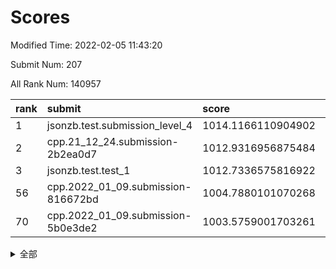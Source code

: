 # Scores

Modified Time: 2022-02-05 11:43:20

Submit Num: 207

All Rank Num: 140957

| rank |               submit               |       score        |       sigma        | pk_num |
| :--- | :--------------------------------- | :----------------- | :----------------- | :----- |
| 1    | jsonzb.test.submission_level_4     | 1014.1166110904902 | 0.8279602650840935 | 2723   |
| 2    | cpp.21_12_24.submission-2b2ea0d7   | 1012.9316956875484 | 0.7831840881795292 | 2723   |
| 3    | jsonzb.test.test_1                 | 1012.7336575816922 | 0.8040600850413302 | 2722   |
| 56   | cpp.2022_01_09.submission-816672bd | 1004.7880101070268 | 0.7237688265401238 | 2724   |
| 70   | cpp.2022_01_09.submission-5b0e3de2 | 1003.5759001703261 | 0.7118300608384801 | 2723   |


<details>
<summary>全部</summary>

| rank |                 submit                 |       score        |       sigma        | pk_num |
| :--- | :------------------------------------- | :----------------- | :----------------- | :----- |
| 1    | jsonzb.test.submission_level_4         | 1014.1166110904902 | 0.8279602650840935 | 2723   |
| 2    | cpp.21_12_24.submission-2b2ea0d7       | 1012.9316956875484 | 0.7831840881795292 | 2723   |
| 3    | jsonzb.test.test_1                     | 1012.7336575816922 | 0.8040600850413302 | 2722   |
| 4    | gobigger.level_3.submission_level_3_21 | 1012.4101455306482 | 0.782550838248247  | 2728   |
| 5    | gobigger.level_3.submission_level_3_2  | 1012.0479602911578 | 0.7885201290526674 | 2726   |
| 6    | gobigger.level_3.submission_level_3_8  | 1011.3000456484665 | 0.8002694421761841 | 2726   |
| 7    | gobigger.level_3.submission_level_3_10 | 1011.1868426637072 | 0.77424479747314   | 2720   |
| 8    | gobigger.level_3.submission_level_3_35 | 1011.1401132680943 | 0.7789429013828807 | 2727   |
| 9    | gobigger.level_3.submission_level_3_0  | 1011.0565047517832 | 0.7795714168083435 | 2724   |
| 10   | gobigger.level_3.submission_level_3_46 | 1010.8968639021429 | 0.7549687099360506 | 2724   |
| 11   | gobigger.level_3.submission_level_3_6  | 1010.8918476407014 | 0.7438545601224273 | 2719   |
| 12   | gobigger.level_3.submission_level_3_40 | 1010.8903513526705 | 0.7646086690831373 | 2727   |
| 13   | gobigger.level_3.submission_level_3_1  | 1010.8297690033387 | 0.7910225658986084 | 2722   |
| 14   | gobigger.level_3.submission_level_3_48 | 1010.810614359118  | 0.7704623874162009 | 2724   |
| 15   | gobigger.level_3.submission_level_3_39 | 1010.7246503183218 | 0.7726516094048772 | 2728   |
| 16   | gobigger.level_3.submission_level_3_11 | 1010.676511175821  | 0.7448158645853795 | 2725   |
| 17   | gobigger.level_3.submission_level_3_13 | 1010.6172806590919 | 0.7812455624825265 | 2723   |
| 18   | gobigger.level_3.submission_level_3_24 | 1010.6130248327509 | 0.7829520833919543 | 2723   |
| 19   | gobigger.level_3.submission_level_3_26 | 1010.4427499629126 | 0.7615919409094529 | 2718   |
| 20   | gobigger.level_3.submission_level_3_5  | 1010.4231562776806 | 0.7697002322240738 | 2722   |
| 21   | gobigger.level_3.submission_level_3_4  | 1010.3095238182964 | 0.7682803681458242 | 2722   |
| 22   | gobigger.level_3.submission_level_3_25 | 1010.2770420275085 | 0.7550917175925274 | 2725   |
| 23   | gobigger.level_3.submission_level_3_34 | 1010.2536046500265 | 0.7692429035269611 | 2721   |
| 24   | gobigger.level_3.submission_level_3_47 | 1010.061493194287  | 0.7713128909060046 | 2722   |
| 25   | gobigger.level_3.submission_level_3_22 | 1010.0438307170485 | 0.79578695769072   | 2725   |
| 26   | gobigger.level_3.submission_level_3_16 | 1010.0369857252872 | 0.773143865031665  | 2721   |
| 27   | gobigger.level_3.submission_level_3_12 | 1009.9726305243875 | 0.7536226452865773 | 2725   |
| 28   | gobigger.level_3.submission_level_3_44 | 1009.9183765672286 | 0.7666011838290581 | 2721   |
| 29   | gobigger.level_3.submission_level_3_20 | 1009.7682493930841 | 0.7550006255718957 | 2724   |
| 30   | gobigger.level_3.submission_level_3_43 | 1009.7608059890459 | 0.754185730482075  | 2727   |
| 31   | gobigger.level_3.submission_level_3_18 | 1009.7467666385332 | 0.744718426834418  | 2725   |
| 32   | gobigger.level_3.submission_level_3_38 | 1009.7196003217638 | 0.7608968102425115 | 2725   |
| 33   | gobigger.level_3.submission_level_3_31 | 1009.6486240510029 | 0.7566505761470214 | 2722   |
| 34   | gobigger.level_3.submission_level_3_41 | 1009.6287119802138 | 0.7471528767737916 | 2724   |
| 35   | gobigger.level_3.submission_level_3_14 | 1009.6111435737616 | 0.7656231578535911 | 2723   |
| 36   | gobigger.level_3.submission_level_3_23 | 1009.585721217581  | 0.7803146772977929 | 2721   |
| 37   | gobigger.level_3.submission_level_3_45 | 1009.5057376820956 | 0.7703097762866589 | 2725   |
| 38   | gobigger.level_3.submission_level_3_17 | 1009.4686964030518 | 0.7592568823774045 | 2722   |
| 39   | gobigger.level_3.submission_level_3_36 | 1009.458926445315  | 0.7666858621088963 | 2726   |
| 40   | gobigger.level_3.submission_level_3_3  | 1009.4403067324839 | 0.7314520476699508 | 2725   |
| 41   | gobigger.level_3.submission_level_3_33 | 1009.374130318267  | 0.7506384349444988 | 2724   |
| 42   | gobigger.level_3.submission_level_3_42 | 1009.3663578211979 | 0.7585141630303698 | 2724   |
| 43   | gobigger.level_3.submission_level_3_37 | 1009.2970840181114 | 0.7470974558810616 | 2720   |
| 44   | gobigger.level_3.submission_level_3_9  | 1009.2798038895979 | 0.7669626713798894 | 2721   |
| 45   | gobigger.level_3.submission_level_3_29 | 1009.2775687523855 | 0.7430258259530359 | 2723   |
| 46   | gobigger.level_3.submission_level_3_27 | 1009.1127622158331 | 0.7518386314773091 | 2725   |
| 47   | gobigger.level_3.submission_level_3_15 | 1008.8004307143608 | 0.7444244257003555 | 2723   |
| 48   | gobigger.level_3.submission_level_3_30 | 1008.7728708247229 | 0.751675199334779  | 2726   |
| 49   | gobigger.level_3.submission_level_3_28 | 1008.600965176451  | 0.7331776463746466 | 2722   |
| 50   | gobigger.level_3.submission_level_3_49 | 1008.4048549171159 | 0.7443700912960067 | 2725   |
| 51   | gobigger.level_3.submission_level_3_7  | 1008.3800505527826 | 0.7478659708672296 | 2719   |
| 52   | gobigger.level_3.submission_level_3_32 | 1008.3253565078352 | 0.7427091140602834 | 2725   |
| 53   | gobigger.level_3.submission_level_3_19 | 1007.9654038968127 | 0.7303019777494658 | 2723   |
| 54   | gobigger.level_1.submission_level_1_15 | 1005.4884297379706 | 0.7209536217244735 | 2719   |
| 55   | gobigger.level_1.submission_level_1_5  | 1004.8693689065409 | 0.7184253251250817 | 2725   |
| 56   | cpp.2022_01_09.submission-816672bd     | 1004.7880101070268 | 0.7237688265401238 | 2724   |
| 57   | gobigger.level_1.submission_level_1_45 | 1004.510392803065  | 0.7209582093931394 | 2726   |
| 58   | gobigger.level_1.submission_level_1_12 | 1004.3800241382804 | 0.7261969492579478 | 2727   |
| 59   | gobigger.level_1.submission_level_1_1  | 1004.3634566207568 | 0.7162559636905014 | 2724   |
| 60   | gobigger.level_1.submission_level_1_34 | 1004.1690121856564 | 0.7163724074143227 | 2724   |
| 61   | gobigger.level_1.submission_level_1_25 | 1004.1033711311363 | 0.7178126609186078 | 2726   |
| 62   | gobigger.level_1.submission_level_1_28 | 1004.0999034044833 | 0.727000955925688  | 2727   |
| 63   | gobigger.level_1.submission_level_1_11 | 1004.0951273929471 | 0.7223390486149988 | 2728   |
| 64   | gobigger.level_1.submission_level_1_43 | 1004.0181199819103 | 0.7134346714140183 | 2719   |
| 65   | gobigger.level_1.submission_level_1_21 | 1003.9642118293075 | 0.7181916812008509 | 2726   |
| 66   | gobigger.level_1.submission_level_1_9  | 1003.8318064650588 | 0.7111716215854873 | 2724   |
| 67   | gobigger.level_1.submission_level_1_16 | 1003.8292885902416 | 0.724521291219034  | 2722   |
| 68   | gobigger.level_1.submission_level_1_10 | 1003.726188113412  | 0.720975043281888  | 2726   |
| 69   | gobigger.level_1.submission_level_1_26 | 1003.6253069436657 | 0.7076168671509141 | 2725   |
| 70   | cpp.2022_01_09.submission-5b0e3de2     | 1003.5759001703261 | 0.7118300608384801 | 2723   |
| 71   | gobigger.level_1.submission_level_1_2  | 1003.5598152393188 | 0.7048554825790833 | 2722   |
| 72   | gobigger.level_1.submission_level_1_18 | 1003.5452177487805 | 0.7113782238190325 | 2723   |
| 73   | gobigger.level_1.submission_level_1_17 | 1003.5062998079343 | 0.7109710042110461 | 2723   |
| 74   | gobigger.level_1.submission_level_1_44 | 1003.4954126233363 | 0.7175361996328167 | 2723   |
| 75   | gobigger.level_1.submission_level_1_32 | 1003.433170683989  | 0.7200275646821799 | 2722   |
| 76   | gobigger.level_1.submission_level_1_40 | 1003.2844534217203 | 0.7096625192261872 | 2724   |
| 77   | gobigger.level_1.submission_level_1_41 | 1003.2804484005469 | 0.7183595448277756 | 2722   |
| 78   | gobigger.level_1.submission_level_1_31 | 1003.2702351441635 | 0.7093522591498121 | 2725   |
| 79   | gobigger.level_1.submission_level_1_20 | 1003.2361828786331 | 0.7141918799886038 | 2726   |
| 80   | gobigger.level_1.submission_level_1_27 | 1003.2360040306676 | 0.7217284357328821 | 2720   |
| 81   | gobigger.level_1.submission_level_1_48 | 1003.1395396054984 | 0.7114453046168633 | 2722   |
| 82   | gobigger.level_1.submission_level_1_7  | 1003.03373858854   | 0.706105018992199  | 2728   |
| 83   | gobigger.level_1.submission_level_1_47 | 1002.9905149707305 | 0.7151863037739838 | 2727   |
| 84   | gobigger.level_1.submission_level_1_49 | 1002.9819813591934 | 0.7156658044727139 | 2725   |
| 85   | gobigger.level_1.submission_level_1_4  | 1002.940344810961  | 0.7116885205746822 | 2724   |
| 86   | gobigger.level_1.submission_level_1_6  | 1002.9390683273647 | 0.7124143198583306 | 2721   |
| 87   | gobigger.level_1.submission_level_1_46 | 1002.8990394137257 | 0.7171199474967035 | 2722   |
| 88   | gobigger.level_1.submission_level_1_35 | 1002.8988116383501 | 0.7162033869208294 | 2723   |
| 89   | gobigger.level_1.submission_level_1_22 | 1002.8709753036234 | 0.7161119228462355 | 2726   |
| 90   | gobigger.level_1.submission_level_1_42 | 1002.8354584835851 | 0.7209817634823763 | 2721   |
| 91   | gobigger.level_1.submission_level_1_23 | 1002.829952553382  | 0.7113617185963546 | 2727   |
| 92   | gobigger.level_1.submission_level_1_36 | 1002.7448333629993 | 0.7148510964970429 | 2726   |
| 93   | gobigger.level_1.submission_level_1_19 | 1002.6764709581339 | 0.709328595503101  | 2725   |
| 94   | gobigger.level_1.submission_level_1_24 | 1002.592365432096  | 0.720588315155673  | 2721   |
| 95   | gobigger.level_1.submission_level_1_13 | 1002.5632732344657 | 0.7309287903740215 | 2723   |
| 96   | gobigger.level_1.submission_level_1_14 | 1002.5483955747567 | 0.7157059858342981 | 2724   |
| 97   | gobigger.level_1.submission_level_1_3  | 1002.535817554169  | 0.7236723460050222 | 2726   |
| 98   | gobigger.level_1.submission_level_1_33 | 1002.4822738147592 | 0.7097213995257153 | 2730   |
| 99   | gobigger.level_1.submission_level_1_8  | 1002.3973942292627 | 0.7090866306314807 | 2719   |
| 100  | gobigger.level_1.submission_level_1_37 | 1002.3510823955968 | 0.7152651695026663 | 2726   |
| 101  | gobigger.level_1.submission_level_1_29 | 1002.325878422477  | 0.7072273495994175 | 2724   |
| 102  | gobigger.level_1.submission_level_1_0  | 1002.2759614397617 | 0.7069272518958365 | 2724   |
| 103  | gobigger.level_1.submission_level_1_39 | 1001.9851291660427 | 0.7227175408987457 | 2723   |
| 104  | gobigger.level_1.submission_level_1_30 | 1001.86545096861   | 0.7237934362669486 | 2720   |
| 105  | gobigger.level_1.submission_level_1_38 | 1001.4676919283083 | 0.717482890907716  | 2730   |
| 106  | gobigger.random.submission_random_47   | 997.4289830105357  | 0.7141420490948058 | 2719   |
| 107  | gobigger.random.submission_random_5    | 997.2520504810301  | 0.7078330080988307 | 2726   |
| 108  | gobigger.random.submission_random_23   | 997.1328864993574  | 0.7071267824434243 | 2724   |
| 109  | gobigger.random.submission_random_18   | 997.0775852236179  | 0.7101889888060877 | 2724   |
| 110  | gobigger.random.submission_random_37   | 996.8772469508261  | 0.713003105741778  | 2725   |
| 111  | gobigger.random.submission_random_9    | 996.870373944041   | 0.7029279964386994 | 2727   |
| 112  | gobigger.random.submission_random_1    | 996.5817313871723  | 0.713715703568784  | 2723   |
| 113  | gobigger.random.submission_random_12   | 996.5736651792554  | 0.7122893667068558 | 2721   |
| 114  | gobigger.random.submission_random_19   | 996.5337523657464  | 0.7078507546209267 | 2721   |
| 115  | gobigger.random.submission_random_32   | 996.4355535234628  | 0.7080721450886452 | 2723   |
| 116  | gobigger.random.submission_random_21   | 996.4336119155929  | 0.7076132759705568 | 2725   |
| 117  | gobigger.random.submission_random_38   | 996.4305291924239  | 0.7107219385977892 | 2727   |
| 118  | gobigger.random.submission_random_20   | 996.3776847025935  | 0.7120065116357299 | 2721   |
| 119  | gobigger.random.submission_random_31   | 996.3709909453707  | 0.7055575356807161 | 2727   |
| 120  | gobigger.random.submission_random_6    | 996.2993868915422  | 0.7153459679765463 | 2724   |
| 121  | gobigger.random.submission_random_40   | 996.2333292925433  | 0.7278796845137548 | 2726   |
| 122  | gobigger.random.submission_random_33   | 996.2185098265423  | 0.6990775385298178 | 2720   |
| 123  | gobigger.random.submission_random_45   | 996.2022758106418  | 0.7091441635333803 | 2722   |
| 124  | gobigger.random.submission_random_48   | 996.1865178938307  | 0.707942834345233  | 2726   |
| 125  | gobigger.random.submission_random_28   | 996.1308782830714  | 0.7130713963808204 | 2722   |
| 126  | gobigger.random.submission_random_4    | 996.0643944025625  | 0.7113860006452757 | 2728   |
| 127  | gobigger.random.submission_random_30   | 996.0636760317459  | 0.7109358490501373 | 2722   |
| 128  | gobigger.random.submission_random_11   | 996.0579705537858  | 0.7193533321957899 | 2724   |
| 129  | gobigger.random.submission_random_14   | 996.0032394875604  | 0.7174395194570516 | 2727   |
| 130  | gobigger.random.submission_random_41   | 995.986693847741   | 0.7308418388778191 | 2722   |
| 131  | gobigger.random.submission_random_42   | 995.9857804351525  | 0.713238302650978  | 2724   |
| 132  | gobigger.random.submission_random_10   | 995.9761906803301  | 0.714449841095463  | 2723   |
| 133  | gobigger.random.submission_random_25   | 995.9241410310086  | 0.7125204459933353 | 2727   |
| 134  | gobigger.random.submission_random_44   | 995.9039329543597  | 0.7142304687479477 | 2728   |
| 135  | gobigger.random.submission_random_16   | 995.9028189146067  | 0.7181881726172314 | 2720   |
| 136  | gobigger.random.submission_random_43   | 995.8304512212114  | 0.7076914025537429 | 2725   |
| 137  | gobigger.random.submission_random_49   | 995.7976365791404  | 0.7174371191208115 | 2720   |
| 138  | gobigger.random.submission_random_15   | 995.7848628473045  | 0.7125550107506267 | 2727   |
| 139  | gobigger.random.submission_random_24   | 995.7745407673054  | 0.7047467200419547 | 2724   |
| 140  | gobigger.random.submission_random_7    | 995.7689827768114  | 0.7095075100187361 | 2724   |
| 141  | gobigger.random.submission_random_17   | 995.6665542874746  | 0.7125135810684537 | 2726   |
| 142  | gobigger.random.submission_random_27   | 995.6110999029636  | 0.710853688805692  | 2724   |
| 143  | gobigger.random.submission_random_29   | 995.6055763422652  | 0.7104233695026506 | 2724   |
| 144  | gobigger.random.submission_random_46   | 995.5478418896753  | 0.7247540254081443 | 2719   |
| 145  | gobigger.random.submission_random_3    | 995.4977938226804  | 0.7130722677009599 | 2724   |
| 146  | gobigger.random.submission_random_36   | 995.4759685878018  | 0.7152121061631235 | 2724   |
| 147  | gobigger.random.submission_random_26   | 995.4680696980307  | 0.7145260139792905 | 2725   |
| 148  | gobigger.random.submission_random_2    | 995.4060624592964  | 0.7097447930084662 | 2721   |
| 149  | gobigger.random.submission_random_39   | 995.3049657056171  | 0.7042327296654437 | 2724   |
| 150  | gobigger.random.submission_random_22   | 995.26301066308    | 0.7078360719740527 | 2722   |
| 151  | gobigger.random.submission_random_0    | 995.0399319167368  | 0.7308347807084302 | 2721   |
| 152  | gobigger.random.submission_random_13   | 995.0122964178212  | 0.7002025814525296 | 2724   |
| 153  | gobigger.random.submission_random_34   | 994.8408395247536  | 0.7232978941310518 | 2727   |
| 154  | gobigger.random.submission_random_8    | 994.6608707641094  | 0.7222084149848398 | 2724   |
| 155  | gobigger.random.submission_random_35   | 994.5347160657303  | 0.7190025117985366 | 2721   |
| 156  | gobigger.level_2.submission_level_2_34 | 994.2247108227605  | 0.7218928501033993 | 2725   |
| 157  | gobigger.level_2.submission_level_2_12 | 993.613141679129   | 0.7314335543594503 | 2725   |
| 158  | gobigger.level_2.submission_level_2_23 | 993.5818499337639  | 0.7326819444193018 | 2729   |
| 159  | gobigger.level_2.submission_level_2_47 | 993.2321359115454  | 0.7398520672108158 | 2724   |
| 160  | gobigger.level_2.submission_level_2_30 | 993.1746635938734  | 0.7276604170366582 | 2721   |
| 161  | gobigger.level_2.submission_level_2_22 | 993.092407716894   | 0.7281519791883306 | 2726   |
| 162  | gobigger.level_2.submission_level_2_42 | 993.0869865098318  | 0.7471489069305911 | 2722   |
| 163  | gobigger.level_2.submission_level_2_48 | 992.904700710322   | 0.7579455625058795 | 2719   |
| 164  | gobigger.level_2.submission_level_2_37 | 992.8050458744268  | 0.7411683276119662 | 2725   |
| 165  | gobigger.level_2.submission_level_2_40 | 992.7487820805965  | 0.7305050565673021 | 2721   |
| 166  | gobigger.level_2.submission_level_2_27 | 992.7229566790335  | 0.747860508308747  | 2721   |
| 167  | gobigger.level_2.submission_level_2_46 | 992.7182316924618  | 0.7214576095701956 | 2722   |
| 168  | gobigger.level_2.submission_level_2_39 | 992.703246772392   | 0.7327415156053468 | 2724   |
| 169  | gobigger.level_2.submission_level_2_49 | 992.6733275007468  | 0.7464710016935664 | 2727   |
| 170  | gobigger.level_2.submission_level_2_44 | 992.6456946332238  | 0.7249384343069324 | 2727   |
| 171  | gobigger.level_2.submission_level_2_45 | 992.6424426928702  | 0.7548547984149659 | 2723   |
| 172  | gobigger.level_2.submission_level_2_14 | 992.5320100650185  | 0.7448310288361879 | 2724   |
| 173  | gobigger.level_2.submission_level_2_33 | 992.46956181627    | 0.739469800302337  | 2725   |
| 174  | gobigger.level_2.submission_level_2_43 | 992.3727701505414  | 0.7338166046614106 | 2723   |
| 175  | gobigger.level_2.submission_level_2_11 | 992.2812874820323  | 0.7544115198038565 | 2727   |
| 176  | gobigger.level_2.submission_level_2_20 | 992.1922180578409  | 0.7403482096101542 | 2729   |
| 177  | gobigger.level_2.submission_level_2_19 | 992.0884824321621  | 0.7392010268143211 | 2725   |
| 178  | gobigger.level_2.submission_level_2_38 | 992.0687914973975  | 0.7758105139286106 | 2722   |
| 179  | gobigger.level_2.submission_level_2_2  | 991.9861285731184  | 0.7457157066631798 | 2722   |
| 180  | gobigger.level_2.submission_level_2_18 | 991.9755084150307  | 0.7465301496135374 | 2726   |
| 181  | gobigger.level_2.submission_level_2_9  | 991.7482062514691  | 0.7657262945203815 | 2719   |
| 182  | gobigger.level_2.submission_level_2_35 | 991.716716431211   | 0.7441933903612995 | 2720   |
| 183  | gobigger.level_2.submission_level_2_21 | 991.7066859647109  | 0.741384040909039  | 2727   |
| 184  | gobigger.level_2.submission_level_2_36 | 991.6682255819812  | 0.7518542220087128 | 2724   |
| 185  | gobigger.level_2.submission_level_2_8  | 991.5833575488432  | 0.7383229606769586 | 2724   |
| 186  | gobigger.level_2.submission_level_2_26 | 991.5753980145722  | 0.7529973778906319 | 2725   |
| 187  | gobigger.level_2.submission_level_2_1  | 991.5546126139317  | 0.7615880710881265 | 2724   |
| 188  | gobigger.level_2.submission_level_2_3  | 991.5320503024043  | 0.7381625905884609 | 2726   |
| 189  | gobigger.level_2.submission_level_2_7  | 991.5175923285587  | 0.7453825143860967 | 2724   |
| 190  | gobigger.level_2.submission_level_2_31 | 991.4863338531611  | 0.7352315927110822 | 2725   |
| 191  | gobigger.level_2.submission_level_2_0  | 991.4750417250839  | 0.7518417403663197 | 2720   |
| 192  | gobigger.level_2.submission_level_2_41 | 991.4457934398409  | 0.7502180355260292 | 2723   |
| 193  | gobigger.level_2.submission_level_2_15 | 991.4389980217733  | 0.7352958091238474 | 2722   |
| 194  | gobigger.level_2.submission_level_2_6  | 991.3544260683196  | 0.7480998119243064 | 2727   |
| 195  | gobigger.level_2.submission_level_2_4  | 991.2993508559719  | 0.7842051410486456 | 2722   |
| 196  | gobigger.level_2.submission_level_2_25 | 991.2444588977374  | 0.7427596034050328 | 2727   |
| 197  | gobigger.level_2.submission_level_2_13 | 991.1932098735409  | 0.7507519092995835 | 2730   |
| 198  | gobigger.level_2.submission_level_2_29 | 990.9209031504072  | 0.7571027894273542 | 2726   |
| 199  | gobigger.level_2.submission_level_2_16 | 990.9195224232592  | 0.7559367426359604 | 2723   |
| 200  | gobigger.level_2.submission_level_2_10 | 990.8626393484027  | 0.7569765275087393 | 2722   |
| 201  | gobigger.level_2.submission_level_2_32 | 990.7231494907679  | 0.7597895795860756 | 2720   |
| 202  | gobigger.level_2.submission_level_2_24 | 990.7123421806601  | 0.7837527235607382 | 2724   |
| 203  | gobigger.level_2.submission_level_2_17 | 990.4673621864296  | 0.7558462381228856 | 2723   |
| 204  | gobigger.level_2.submission_level_2_5  | 990.19658362969    | 0.797027362341384  | 2722   |
| 205  | gobigger.level_2.submission_level_2_28 | 989.5150873424325  | 0.7736113508855996 | 2723   |
| 206  | gobigger.none.submission_none_0        | 976.8699162181741  | 1.4290837267779    | 2723   |
| 207  | gobigger.none.submission_none_1        | 975.389250895479   | 1.5298369603377915 | 2727   |

</details>